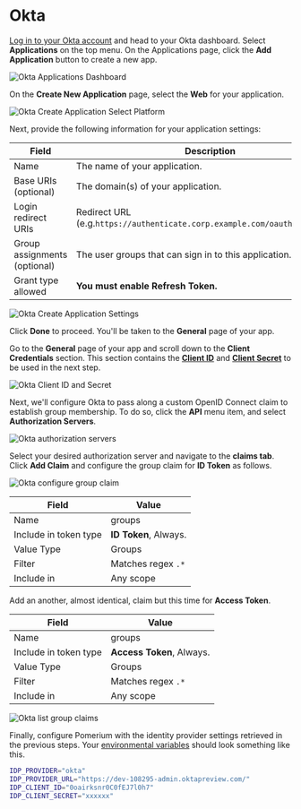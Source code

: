 # Okta

[Log in to your Okta account](https://login.okta.com) and head to your Okta dashboard. Select **Applications** on the top menu. On the Applications page, click the **Add Application** button to create a new app.

![Okta Applications Dashboard](./img/okta-app-dashboard.png)

On the **Create New Application** page, select the **Web** for your application.

![Okta Create Application Select Platform](./img/okta-create-app-platform.png)

Next, provide the following information for your application settings:

| Field                        | Description                                                                 |
| ---------------------------- | --------------------------------------------------------------------------- |
| Name                         | The name of your application.                                               |
| Base URIs (optional)         | The domain(s) of your application.                                          |
| Login redirect URIs          | Redirect URL (e.g.`https://authenticate.corp.example.com/oauth2/callback`). |
| Group assignments (optional) | The user groups that can sign in to this application.                       |
| Grant type allowed           | **You must enable Refresh Token.**                                          |

![Okta Create Application Settings](./img/okta-create-app-settings.png)

Click **Done** to proceed. You'll be taken to the **General** page of your app.

Go to the **General** page of your app and scroll down to the **Client Credentials** section. This section contains the **[Client ID]** and **[Client Secret]** to be used in the next step.

![Okta Client ID and Secret](./img/okta-client-id-and-secret.png)

Next, we'll configure Okta to pass along a custom OpenID Connect claim to establish group membership. To do so, click the **API** menu item, and select **Authorization Servers**.

![Okta authorization servers](./img/okta-authorization-servers.png)

Select your desired authorization server and navigate to the **claims tab**. Click **Add Claim** and configure the group claim for **ID Token** as follows.

![Okta configure group claim](./img/okta-configure-groups-claim.png)

| Field                 | Value                 |
| --------------------- | --------------------- |
| Name                  | groups                |
| Include in token type | **ID Token**, Always. |
| Value Type            | Groups                |
| Filter                | Matches regex `.*`    |
| Include in            | Any scope             |

Add an another, almost identical, claim but this time for **Access Token**.

| Field                 | Value                     |
| --------------------- | ------------------------- |
| Name                  | groups                    |
| Include in token type | **Access Token**, Always. |
| Value Type            | Groups                    |
| Filter                | Matches regex `.*`        |
| Include in            | Any scope                 |

![Okta list group claims](./img/okta-list-groups-claim.png)

Finally, configure Pomerium with the identity provider settings retrieved in the previous steps. Your [environmental variables] should look something like this.

```bash
IDP_PROVIDER="okta"
IDP_PROVIDER_URL="https://dev-108295-admin.oktapreview.com/"
IDP_CLIENT_ID="0oairksnr0C0fEJ7l0h7"
IDP_CLIENT_SECRET="xxxxxx"
```

[client id]: ../reference/reference.md#identity-provider-client-id
[client secret]: ../reference/reference.md#identity-provider-client-secret
[environmental variables]: https://en.wikipedia.org/wiki/Environment_variable
[oauth2]: https://oauth.net/2/
[openid connect]: https://en.wikipedia.org/wiki/OpenID_Connect

